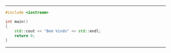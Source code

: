 
---
```c++  
#include <iostream>

int main() 
{
    std::cout << "Bem Vindo" << std::endl;
    return 0;
}
```
---
